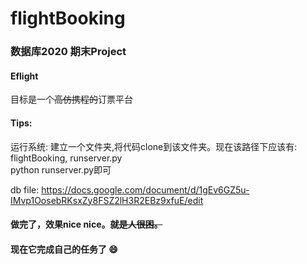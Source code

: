 # flightBooking
### 数据库2020 期末Project   
#### Eflight  
目标是一个~~高仿携程的~~订票平台  
#### Tips:  
运行系统: 建立一个文件夹,将代码clone到该文件夹。现在该路径下应该有: flightBooking, runserver.py  
python runserver.py即可

db file: https://docs.google.com/document/d/1gEv6GZ5u-IMvp1OosebRKsxZy8FSZ2lH3R2EBz9xfuE/edit

#### 做完了，效果nice nice。~~就是人很困。~~
#### 现在它完成自己的任务了 😄
